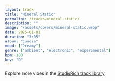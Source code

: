 ```yaml
---
layout: track
title: "Mineral Static"
permalink: /tracks/mineral-static/
description: ""
image: "/assets/covers/mineral-static.webp"
date: 2025-01-01
duration: "3:05"
album: "Eunoia"
mood: ["Dreamy"]
genre: ["ambient", "electronic", "experimental"]
bpm: 103
key: "D"
---
```


Explore more vibes in the [StudioRich track library](/tracks/).
